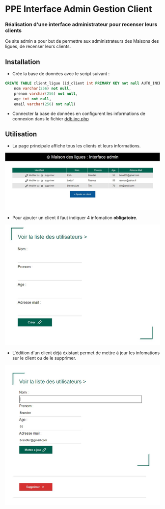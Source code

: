 # PPE Interface Admin Gestion Client

### Réalisation d'une interface administrateur pour recenser leurs clients

Ce site admin a pour but de permettre aux administrateurs des 
Maisons des ligues, de recenser leurs clients.

## Installation

* Crée la base de données avec le script suivant :
```sql
CREATE TABLE client_ligue (id_client int PRIMARY KEY not null AUTO_INCREMENT, 
	nom varchar(256) not null, 
	prenom varchar(256) not null, 
	age int not null, 
	email varchar(256) not null)
```
* Connecter la base de données en configurent les informations de connexion dans le fichier [ddb.inc.php](https://github.com/InMemoriam7th/PPE_pro/blob/master/src/ddb.inc.php) 

## Utilisation

* La page principale affiche tous les clients et leurs informations.

![Page principale](https://raw.githubusercontent.com/alexmi94/ppe_interface_admin_gestion_client/main/doc/page_principale.jpg)

* Pour ajouter un client il faut indiquer 4 infomation **obligatoire**.  

![Ajouter un client](https://raw.githubusercontent.com/alexmi94/ppe_interface_admin_gestion_client/main/doc/ajouter_client.jpg)

* L'édition d'un client déjà éxistant permet de mettre à jour les infomations sur le client ou de le supprimer.

![Modifier un client](https://raw.githubusercontent.com/alexmi94/ppe_interface_admin_gestion_client/main/doc/modifier_client.jpg)